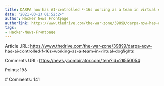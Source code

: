 ```yaml
---
title: DARPA now has AI-controlled F-16s working as a team in virtual dogfights
date: "2021-03-23 01:52:24"
author: Hacker News Frontpage
authorlink: https://www.thedrive.com/the-war-zone/39899/darpa-now-has-ai-controlled-f-16s-working-as-a-team-in-virtual-dogfights
tags:
- Hacker-News-Frontpage
---
```


<p>Article URL: <a href="https://www.thedrive.com/the-war-zone/39899/darpa-now-has-ai-controlled-f-16s-working-as-a-team-in-virtual-dogfights">https://www.thedrive.com/the-war-zone/39899/darpa-now-has-ai-controlled-f-16s-working-as-a-team-in-virtual-dogfights</a></p>
<p>Comments URL: <a href="https://news.ycombinator.com/item?id=26550054">https://news.ycombinator.com/item?id=26550054</a></p>
<p>Points: 193</p>
<p># Comments: 141</p>

